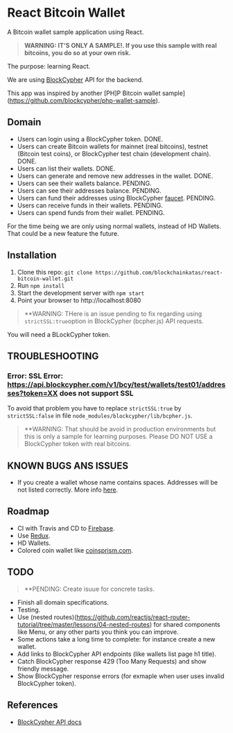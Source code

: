 # React Bitcoin Wallet

A Bitcoin wallet sample application using React.

> **WARNING: IT'S ONLY A SAMPLE!. If you use this sample with real bitcoins, you do so at your own risk.**

The purpose: learning React.

We are using [BlockCypher](https://www.blockcypher.com/) API for the backend.

This app was inspired by another [PH]P Bitcoin wallet sample](https://github.com/blockcypher/php-wallet-sample).

## Domain

- Users can login using a BlockCypher token. DONE.
- Users can create Bitcoin wallets for mainnet (real bitcoins), testnet (Bitcoin test coins), or BlockCypher test chain (development chain). DONE.
- Users can list their wallets. DONE.
- Users can generate and remove new addresses in the wallet. DONE.
- Users can see their wallets balance. PENDING.
- Users can see their addresses balance. PENDING.
- Users can fund their addresses using BlockCypher [faucet](https://www.blockcypher.com/dev/bitcoin/#testing). PENDING.
- Users can receive funds in their wallets. PENDING.
- Users can spend funds from their wallet. PENDING.

For the time being we are only using normal wallets, instead of HD Wallets. That could be a new feature the future.

## Installation

1. Clone this repo: `git clone https://github.com/blockchainkatas/react-bitcoin-wallet.git`
2. Run `npm install`
3. Start the development server with `npm start`
4. Point your browser to http://localhost:8080

> **WARNING: THere is an issue pending to fix regarding using `strictSSL:true`option in BlockCypher (bcpher.js) API requests.

You will need a BLockCypher token.

## TROUBLESHOOTING

### Error: SSL Error: https://api.blockcypher.com/v1/bcy/test/wallets/test01/addresses?token=XX does not support SSL

To avoid that problem you have to replace `strictSSL:true` by `strictSSL:false` in file `node_modules/blockcypher/lib/bcpher.js`.

> **WARNING: That should be avoid in production environments but this is only a sample for learning purposes. Please DO NOT USE a BlockCypher token
> with real bitcoins.

## KNOWN BUGS ANS ISSUES

* If you create a wallet whose name contains spaces. Addresses will be not listed correctly. More info [here](https://github.com/blockcypher/node-client/issues/14).

## Roadmap

* CI with Travis and CD to [Firebase](https://firebase.google.com).
* Use [Redux](http://redux.js.org/).
* HD Wallets.
* Colored coin wallet like [coinsprism.com](https://www.coinprism.com/).

## TODO

> **PENDING: Create isuue for concrete tasks.

* Finish all domain specifications.
* Testing.
* Use (nested routes)(https://github.com/reactjs/react-router-tutorial/tree/master/lessons/04-nested-routes) for shared components like Menu, or any other parts you think you can improve.
* Some actions take a long time to complete: for instance create a new wallet.
* Add links to BlockCypher API endpoints (like wallets list page h1 title).
* Catch BlockCypher response 429 (Too Many Requests) and show friendly message.
* Show BlockCypher response errors (for exmaple when user uses invalid BlockCypher token).

## References

- [BlockCypher API docs](https://www.blockcypher.com/dev/bitcoin/)

